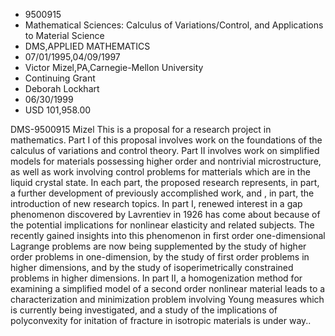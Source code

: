 
* 9500915
* Mathematical Sciences: Calculus of Variations/Control, and Applications to Material Science
* DMS,APPLIED MATHEMATICS
* 07/01/1995,04/09/1997
* Victor Mizel,PA,Carnegie-Mellon University
* Continuing Grant
* Deborah Lockhart
* 06/30/1999
* USD 101,958.00

DMS-9500915 Mizel This is a proposal for a research project in mathematics.
Part I of this proposal involves work on the foundations of the calculus of
variations and control theory. Part II involves work on simplified models for
materials possessing higher order and nontrivial microstructure, as well as work
involving control problems for matterials which are in the liquid crystal state.
In each part, the proposed research represents, in part, a further development
of previously accomplished work, and , in part, the introduction of new research
topics. In part I, renewed interest in a gap phenomenon discovered by Lavrentiev
in 1926 has come about because of the potential implications for nonlinear
elasticity and related subjects. The recently gained insights into this
phenomenon in first order one-dimensional Lagrange problems are now being
supplemented by the study of higher order problems in one-dimension, by the
study of first order problems in higher dimensions, and by the study of
isoperimetrically constrained problems in higher dimensions. In part II, a
homogenization method for examining a simplified model of a second order
nonlinear material leads to a characterization and minimization problem
involving Young measures which is currently being investigated, and a study of
the implications of polyconvexity for initation of fracture in isotropic
materials is under way..

